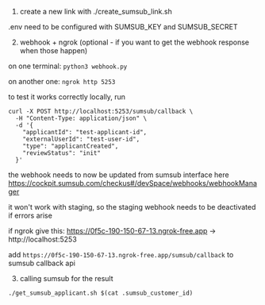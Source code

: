 1. create a new link with ./create_sumsub_link.sh

.env need to be configured with SUMSUB_KEY and SUMSUB_SECRET

2. webhook + ngrok (optional - if you want to get the webhook response when those happen)

on one terminal:
`python3 webhook.py`

on another one:
`ngrok http 5253`

to test it works correctly locally, run 

```
curl -X POST http://localhost:5253/sumsub/callback \
  -H "Content-Type: application/json" \
  -d '{
    "applicantId": "test-applicant-id",
    "externalUserId": "test-user-id",
    "type": "applicantCreated",
    "reviewStatus": "init"
  }'
```

the webhook needs to now be updated from sumsub interface here
https://cockpit.sumsub.com/checkus#/devSpace/webhooks/webhookManager

it won't work with staging, so the staging webhook needs to be deactivated if errors arise


if ngrok give this:  https://0f5c-190-150-67-13.ngrok-free.app -> http://localhost:5253 

add `https://0f5c-190-150-67-13.ngrok-free.app/sumsub/callback` to sumsub callback api


3. calling sumsub for the result 

`./get_sumsub_applicant.sh $(cat .sumsub_customer_id)`